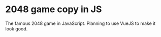 # 2048 game copy in JS

The famous 2048 game in JavaScript. 
Planning to use VueJS to make it look good.